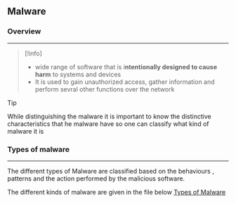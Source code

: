 ## **Malware**

### Overview 
---
>[!info]
> - wide range of software that is i**ntentionally designed to cause harm** to systems and devices
> - It is used to gain unauthorized access, gather information and perform sevral other functions over the network 

>[!tip]
>While distinguishing the malware it is important to know the distinctive characteristics that he malware have so one can classify what kind of malware it is 


### Types of malware 
---
The different types of Malware are classified based on the behaviours , patterns and the action performed by the malicious software.

The different kinds of malware are given in the file below 
[Types of Malware](Types%20of%20Malware.md)